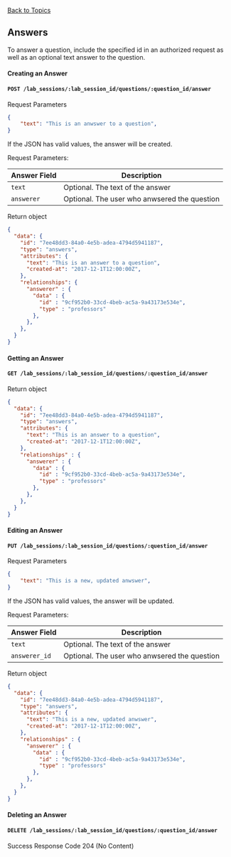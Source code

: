 [Back to Topics](APIDOC.md)

## Answers

To answer a question, include the specified id in an authorized request as well as an optional text answer to the question.

#### Creating an Answer
#### `POST /lab_sessions/:lab_session_id/questions/:question_id/answer`

Request Parameters
```json
{
    "text": "This is an anwswer to a question",
}
```

If the JSON has valid values, the answer will be created.

Request Parameters:

| Answer Field | Description |
|-------|-------------|
| `text` | Optional. The text of the answer |
| `answerer` | Optional. The user who anwsered the question |

Return object

```json
{
  "data": {
    "id": "7ee48dd3-84a0-4e5b-adea-4794d5941187",
    "type": "answers",
    "attributes": {
      "text": "This is an answer to a question",
      "created-at": "2017-12-1T12:00:00Z",
    },
    "relationships": {
      "answerer" : {
        "data" : {
          "id" : "9cf952b0-33cd-4beb-ac5a-9a43173e534e",
          "type" : "professors"
        },
      },
    },
  }
}
```

#### Getting an Answer
#### `GET /lab_sessions/:lab_session_id/questions/:question_id/answer`

Return object

```json
{
  "data": {
    "id": "7ee48dd3-84a0-4e5b-adea-4794d5941187",
    "type": "answers",
    "attributes": {
      "text": "This is an answer to a question",
      "created-at": "2017-12-1T12:00:00Z",
    },
    "relationships" : {
      "answerer" : {
        "data" : {
          "id" : "9cf952b0-33cd-4beb-ac5a-9a43173e534e",
          "type" : "professors"
        },
      },
    },
  }
}
```

#### Editing an Answer
#### `PUT /lab_sessions/:lab_session_id/questions/:question_id/answer`
Request Parameters
```json
{
    "text": "This is a new, updated anwswer",
}
```

If the JSON has valid values, the answer will be updated.

Request Parameters:

| Answer Field | Description |
|-------|-------------|
| `text` | Optional. The text of the answer |
| `answerer_id` | Optional. The user who anwsered the question |


Return object

```json
{
  "data": {
    "id": "7ee48dd3-84a0-4e5b-adea-4794d5941187",
    "type": "answers",
    "attributes": {
      "text": "This is a new, updated anwswer",
      "created-at": "2017-12-1T12:00:00Z",
    },
    "relationships" : {
      "answerer" : {
        "data" : {
          "id" : "9cf952b0-33cd-4beb-ac5a-9a43173e534e",
          "type" : "professors"
        },
      },
    },
  }
}
```

#### Deleting an Answer
#### `DELETE /lab_sessions/:lab_session_id/questions/:question_id/answer`

Success Response Code 204 (No Content)
